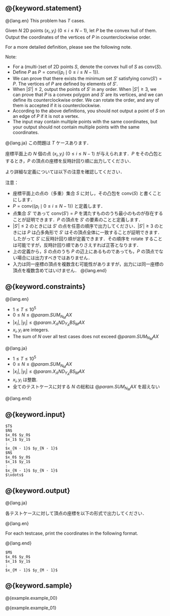 ## @{keyword.statement}

@{lang.en}
This problem has $T$ cases.

Given $N$ 2D points $(x _ i , y _ i)$ ($0\leq i\leq N - 1$), let $P$ be the convex hull of them. Output the coordinates of the vertices of $P$ in counterclockwise order.

For a more detailed definition, please see the following note.

Note:

- For a (multi-)set of 2D points $S$, denote the convex hull of $S$ as $\mathrm{conv}(S)$.
- Define $P$ as $P=\mathrm{conv}(\lbrace p _ i\mid 0\leq i\leq N - 1\rbrace)$.
- We can prove that there exists the minimum set $S'$ satisfying $\mathrm{conv}(S')=P$. The vertices of $P$ are defined by elements of $S'$.
- When $|S'|\leq 2$, output the points of $S'$ in any order. When $|S'|\geq 3$, we can prove that $P$ is a convex polygon and $S'$ are its vertices, and we can define its counterclockwise order. We can rotate the order, and any of them is accepted if it is counterclockwise.
- According to the above definitions, you should not output a point of $S$ on an edge of $P$ if it is not a vertex.
- The input may contain multiple points with the same coordinates, but your output should not contain multiple points with the same coordinates.

@{lang.ja}
この問題は $T$ ケースあります．

座標平面上の $N$ 個の点 $(x _ i, y _ i)$ ($0\leq i\leq N - 1$) が与えられます．$P$ をその凸包とするとき，$P$ の頂点の座標を反時計回り順に出力してください．

より詳細な定義については以下の注意を確認してください．

注意：

- 座標平面上の点の（多重）集合 $S$ に対し，その凸包を $\mathrm{conv}(S)$ と書くことにします．
- $P=\mathrm{conv}(\lbrace p _ i\mid 0\leq i\leq N - 1\rbrace)$ と定義します．
- 点集合 $S'$ であって $\mathrm{conv}(S')=P$ を満たすもののうち最小のものが存在することが証明できます．$P$ の頂点を $S'$ の要素のことと定義します．
- $|S'|\leq 2$ のときには $S'$ の点を任意の順序で出力してください．$|S'|\geq 3$ のときには $P$ は凸多角形で $S'$ はその頂点全体に一致することが証明できます．したがって $S'$ に反時計回り順が定義できます．その順序を rotate することは可能ですが，反時計回り順でありさえすれば正答となります．
- 上の定義から，$S$ の点のうち $P$ の辺上にあるものであっても，$P$ の頂点でない場合には出力すべきではありません．
- 入力は同一座標の頂点を複数含む可能性がありますが，出力には同一座標の頂点を複数含めてはいけません．
@{lang.end}

## @{keyword.constraints}

@{lang.en}

- $1\leq T\leq 10^5$
- $0 \leq N \leq @{param.SUM_N_MAX}$
- $|x_i|, |y_i| \leq @{param.X_AND_Y_ABS_MAX}$
- $x_i, y_i$ are integers.
- The sum of $N$ over all test cases does not exceed $@{param.SUM_N_MAX}$

@{lang.ja}
- $1\leq T\leq 10^5$
- $0 \leq N \leq @{param.SUM_N_MAX}$
- $|x_i|, |y_i| \leq @{param.X_AND_Y_ABS_MAX}$
- $x_i, y_i$ は整数.
- 全てのテストケースに対する $N$ の総和は $@{param.SUM_N_MAX}$ を超えない

@{lang.end}

## @{keyword.input}

```
$T$
$N$
$x_0$ $y_0$
$x_1$ $y_1$
:
$x_{N - 1}$ $y_{N - 1}$
$N$
$x_0$ $y_0$
$x_1$ $y_1$
:
$x_{N - 1}$ $y_{N - 1}$
$\vdots$
```

## @{keyword.output}

@{lang.ja}

各テストケースに対して頂点の座標を以下の形式で出力してください．

@{lang.en}

For each testcase, print the coordinates in the following format. 

@{lang.end}


```
$M$
$x_0$ $y_0$
$x_1$ $y_1$
:
$x_{M - 1}$ $y_{M - 1}$
```

## @{keyword.sample}

@{example.example_00}

@{example.example_01}
